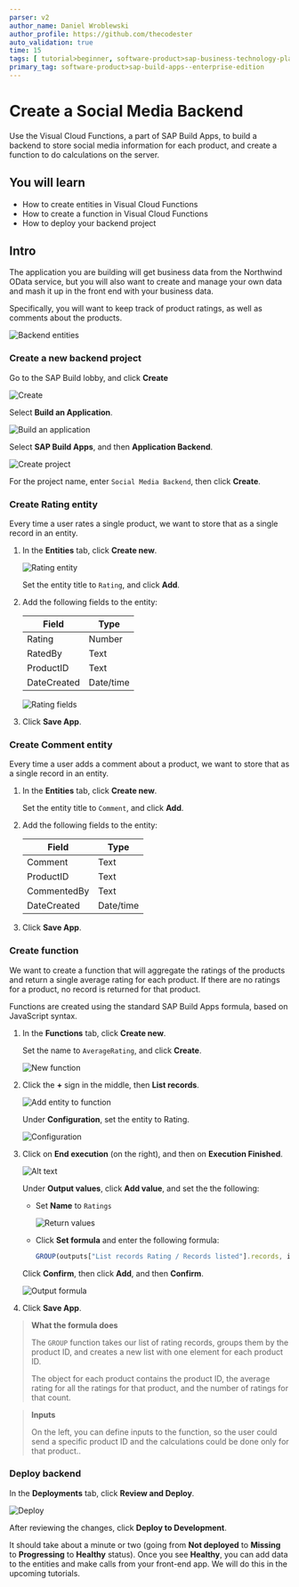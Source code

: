 ```yaml
---
parser: v2
author_name: Daniel Wroblewski
author_profile: https://github.com/thecodester
auto_validation: true
time: 15
tags: [ tutorial>beginner, software-product>sap-business-technology-platform,software-product>sap-build, software-product>sap-build-apps--enterprise-edition]
primary_tag: software-product>sap-build-apps--enterprise-edition
---
```

 

# Create a Social Media Backend
<!-- description --> Use the Visual Cloud Functions, a part of SAP Build Apps, to build a backend to store social media information for each product, and create a function to do calculations on the server.

## You will learn
- How to create entities in Visual Cloud Functions
- How to create a function in Visual Cloud Functions
- How to deploy your backend project



## Intro
The application you are building will get business data from the Northwind OData service, but you will also want to create and manage your own data and mash it up in the front end with your business data.

Specifically, you will want to keep track of product ratings, as well as comments about the products.

![Backend entities](example-backend.png)



### Create a new backend project
Go to the SAP Build lobby, and click **Create**
   
![Create](new-project-create2.png)

Select **Build an Application**.

![Build an application](new-project-appgyver.png)

Select **SAP Build Apps**, and then **Application Backend**.

![Create project](new-project-create.png)

For the project name, enter `Social Media Backend`, then click **Create**.






### Create Rating entity
Every time a user rates a single product, we want to store that as a single record in an entity.

1. In the **Entities** tab, click **Create new**.

    ![Rating entity](entity-rating-new.png)

    Set the entity title to `Rating`, and click **Add**.

2. Add the following fields to the entity:

    | Field | Type |
    |-------|------|
    | Rating | Number |
    | RatedBy | Text |
    | ProductID | Text |
    | DateCreated | Date/time |

    ![Rating fields ](entity-rating-fields.png)

3. Click **Save App**.



 
### Create Comment entity
Every time a user adds a comment about a product, we want to store that as a single record in an entity.

1. In the **Entities** tab, click **Create new**.

    Set the entity title to `Comment`, and click **Add**.

2. Add the following fields to the entity:

    | Field | Type |
    |-------|------|
    | Comment | Text |
    | ProductID | Text |
    | CommentedBy | Text |
    | DateCreated | Date/time |

3. Click **Save App**.




### Create function
We want to create a function that will aggregate the ratings of the products and return a single average rating for each product. If there are no ratings for a product, no record is returned for that product.

Functions are created using the standard SAP Build Apps formula, based on JavaScript syntax.

1. In the **Functions** tab, click **Create new**.

    Set the name to `AverageRating`, and click **Create**.

    ![New function](function-new.png)

2. Click the **+** sign in the middle, then **List records**.

    ![Add entity to function](function-add-entity.png)
    
    Under **Configuration**, set the entity to Rating.

    ![Configuration](function-add-config.png)

3. Click on **End execution** (on the right), and then on **Execution Finished**.
   
    ![Alt text](output-new.png)

    Under **Output values**, click **Add value**, and set the the following:
    
    - Set **Name** to `Ratings`

        ![Return values](return-value.png)
  
    - Click **Set formula** and enter the following formula:

        ```JavaScript
        GROUP(outputs["List records Rating / Records listed"].records, item.productId, {productID: key, avg: AVERAGE(PLUCK(items,"rating")), count: COUNT(items) } )
        ```

    Click **Confirm**, then click **Add**, and then **Confirm**.

    ![Output formula](output-add.png)

4. Click **Save App**.

>**What the formula does**
>
>The `GROUP` function takes our list of rating records, groups them by the product ID, and creates a new list with one element for each product ID.
>
>The object for each product contains the product ID, the average rating for all the ratings for that product, and the number of ratings for that count.
>


>**Inputs**
>
>On the left, you can define inputs to the function, so the user could send a specific product ID and the calculations could be done only for that product..
>

### Deploy backend
In the **Deployments** tab, click **Review and Deploy**.

![Deploy](deploy.png)

After reviewing the changes, click **Deploy to Development**.

It should take about a minute or two (going from **Not deployed** to **Missing** to **Progressing** to **Healthy** status). Once you see **Healthy**, you can add data to the entities and make calls from your front-end app. We will do this in the upcoming tutorials.



